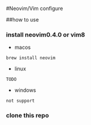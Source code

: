 #Neovim/Vim configure

##how to use
### install neovim0.4.0 or vim8
* macos
```
brew install neovim
```
* linux
```
TODO
```
* windows
```
not support
```
### clone this repo

